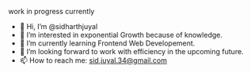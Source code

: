 work in progress currently
- 👋 Hi, I’m @sidharthjuyal
- 👀 I’m interested in exponential Growth because of knowledge.
- 🌱 I’m currently learning Frontend Web Developement.
- 💞️ I’m looking forward to work with efficiency in the upcoming future.
- 📫 How to reach me: sid.juyal.34@gmail.com

<!---
sidharthjuyal/sidharthjuyal is a ✨ special ✨ repository because its `README.md` (this file) appears on your GitHub profile.
You can click the Preview link to take a look at your changes.
--->
